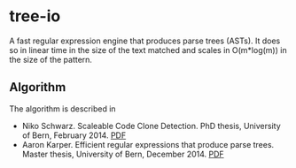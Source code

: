 tree-io
=======

A fast regular expression engine that produces parse trees (ASTs). It does so in linear time in the size of the text matched and scales in O(m*log(m)) in the size of the pattern.

## Algorithm

The algorithm is described in

* Niko Schwarz. Scaleable Code Clone Detection. PhD thesis, University of Bern, February 2014. [PDF](http://scg.unibe.ch/archive/phd/schwarz-phd.pdf)
* Aaron Karper. Efficient regular expressions that produce parse trees. Master thesis, University of Bern, December 2014. [PDF](http://scg.unibe.ch/archive/masters/Karp14a.pdf)
